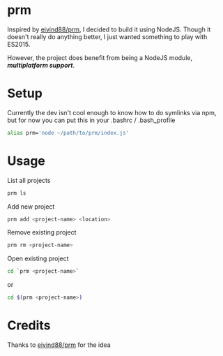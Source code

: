 prm
==

Inspired by [eivind88/prm](https://github.com/eivind88/prm), I decided to build it using NodeJS.
Though it doesn't really do anything better, I just wanted something to play with ES2015.

However, the project does benefit from being a NodeJS module, ***multiplatform support***.

Setup
==
Currently the dev isn't cool enough to know how to do symlinks via npm, but for now you can put this in your .bashrc / .bash_profile
```bash
alias prm='node ~/path/to/prm/index.js'
```

Usage
==
List all projects

```bash
prm ls 
```

Add new project

```bash
prm add <project-name> <location> 
```
Remove existing project

```bash
prm rm <project-name>
```

Open existing project

```bash
cd `prm <project-name>`
```
or

```bash
cd $(prm <project-name>)
```

Credits
==
Thanks to [eivind88/prm](https://github.com/eivind88/prm) for the idea
